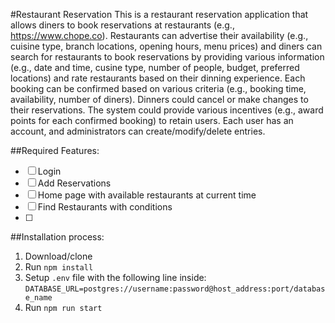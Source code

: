 #Restaurant Reservation 
This is a restaurant reservation application that allows diners to book 
reservations at restaurants (e.g., https://www.chope.co). Restaurants can advertise their availability
(e.g., cuisine type, branch locations, opening hours, menu prices) and diners can search for 
restaurants to book reservations by providing various information (e.g., date and time, cusine 
type, number of people, budget, preferred locations) and rate restaurants based on their dinning 
experience. Each booking can be confirmed based on various criteria (e.g., booking time, availability,
number of diners). Dinners could cancel or make changes to their reservations. The system could provide 
various incentives (e.g., award points for each confirmed booking) to retain users. Each user has an 
account, and administrators can create/modify/delete entries.


##Required Features:
-[ ] Login
-[ ] Add Reservations
-[ ] Home page with available restaurants at current time
-[ ] Find Restaurants with conditions
-[ ] 


##Installation process:
1. Download/clone
2. Run `npm install`
3. Setup `.env` file with the following line inside:
`DATABASE_URL=postgres://username:password@host_address:port/database_name`
4. Run `npm run start`